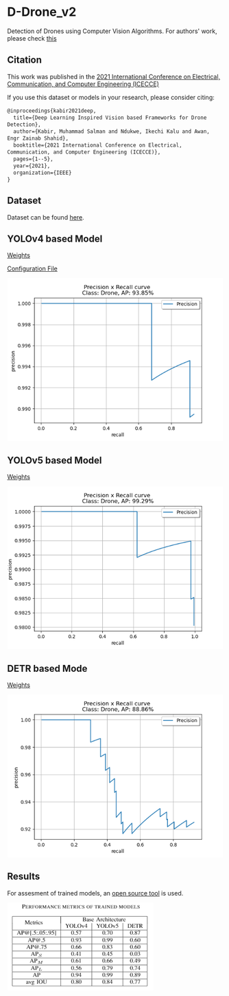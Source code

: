 # D-Drone_v2
Detection of Drones using Computer Vision Algorithms. For authors' work, please check [this](https://drive.google.com/drive/folders/1vG3jHhi2Dll3LTjVs1JgIu_Q_ApfqmmU?usp=sharing)

## Citation
This work was published in the [2021 International Conference on Electrical, Communication, and Computer Engineering (ICECCE)](https://ieeexplore.ieee.org/document/9514124)

If you use this dataset or models in your research, please consider citing:
```
@inproceedings{kabir2021deep,
  title={Deep Learning Inspired Vision based Frameworks for Drone Detection},
  author={Kabir, Muhammad Salman and Ndukwe, Ikechi Kalu and Awan, Engr Zainab Shahid},
  booktitle={2021 International Conference on Electrical, Communication, and Computer Engineering (ICECCE)},
  pages={1--5},
  year={2021},
  organization={IEEE}
}
```
## Dataset
Dataset can be found [here](https://drive.google.com/drive/u/0/folders/1KiBPO2Qt83Ib006UuTwqXILtGL5PQQ0t).

## YOLOv4 based Model
[Weights](https://drive.google.com/drive/folders/1fdvTFaNFcOWci3WwGg3fq73dYZCW5T-E?usp=sharing)

[Configuration File](https://drive.google.com/file/d/1Q3JIutyfKaLQxmqMj0U4cBGD_MytwzxE/view?usp=sharing)

![img](Output/Drone_yolov4.png)

## YOLOv5 based Model
[Weights](https://drive.google.com/drive/folders/1DRfwhvORCbbj0xlCve6vZPO7O2ROrzXB?usp=sharing)

![img](Output/Drone_yolov5.png)
 
## DETR based Mode
[Weights](https://drive.google.com/file/d/1tI9QOcaPlDm-kytRQ5kyp6SaM9BAF8OS/view?usp=sharing)

![img](Output/Drone_detr.png)

## Results
For assesment of trained models, an [open source tool](https://github.com/rafaelpadilla/review_object_detection_metrics) is used.

![img](Output/metrics.PNG)

